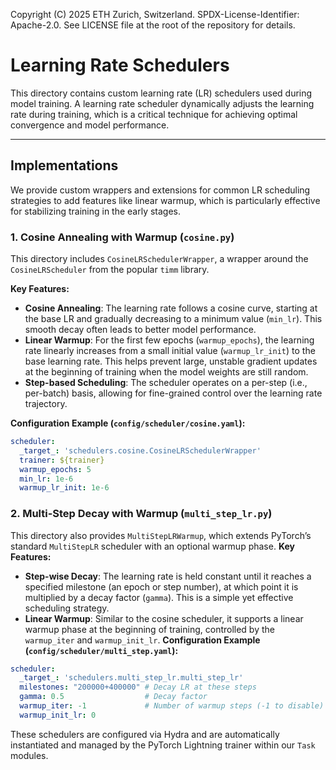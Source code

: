 Copyright (C) 2025 ETH Zurich, Switzerland. SPDX-License-Identifier: Apache-2.0. See LICENSE file at the root of the repository for details.

# Learning Rate Schedulers

This directory contains custom learning rate (LR) schedulers used during model training. A learning rate scheduler dynamically adjusts the learning rate during training, which is a critical technique for achieving optimal convergence and model performance.

---

## Implementations

We provide custom wrappers and extensions for common LR scheduling strategies to add features like linear warmup, which is particularly effective for stabilizing training in the early stages.

### 1. **Cosine Annealing with Warmup (`cosine.py`)**

This directory includes `CosineLRSchedulerWrapper`, a wrapper around the `CosineLRScheduler` from the popular `timm` library.

**Key Features:**
-   **Cosine Annealing**: The learning rate follows a cosine curve, starting at the base LR and gradually decreasing to a minimum value (`min_lr`). This smooth decay often leads to better model performance.
-   **Linear Warmup**: For the first few epochs (`warmup_epochs`), the learning rate linearly increases from a small initial value (`warmup_lr_init`) to the base learning rate. This helps prevent large, unstable gradient updates at the beginning of training when the model weights are still random.
-   **Step-based Scheduling**: The scheduler operates on a per-step (i.e., per-batch) basis, allowing for fine-grained control over the learning rate trajectory.

**Configuration Example (`config/scheduler/cosine.yaml`):**
```yaml
scheduler:
  _target_: 'schedulers.cosine.CosineLRSchedulerWrapper'
  trainer: ${trainer}
  warmup_epochs: 5
  min_lr: 1e-6
  warmup_lr_init: 1e-6
```
### 2. **Multi-Step Decay with Warmup** (`multi_step_lr.py`)
This directory also provides `MultiStepLRWarmup`, which extends PyTorch’s standard `MultiStepLR` scheduler with an optional warmup phase.
**Key Features:**
-   **Step-wise Decay**: The learning rate is held constant until it reaches a specified milestone (an epoch or step number), at which point it is multiplied by a decay factor (`gamma`). This is a simple yet effective scheduling strategy.
-  **Linear Warmup**: Similar to the cosine scheduler, it supports a linear warmup phase at the beginning of training, controlled by the `warmup_iter` and `warmup_init_lr`.
**Configuration Example (`config/scheduler/multi_step.yaml`):**
```yaml
scheduler:
  _target_: 'schedulers.multi_step_lr.multi_step_lr'
  milestones: "200000+400000" # Decay LR at these steps
  gamma: 0.5                  # Decay factor
  warmup_iter: -1             # Number of warmup steps (-1 to disable)
  warmup_init_lr: 0
```
These schedulers are configured via Hydra and are automatically instantiated and managed by the PyTorch Lightning trainer within our `Task` modules.